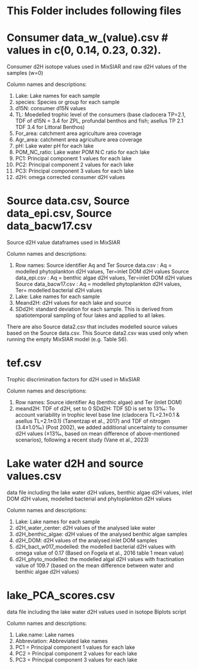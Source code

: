 # This Folder includes following files # 

# Consumer data_w_(value).csv # values in c(0, 0.14, 0.23, 0.32). 
Consumer d2H isotope values used in MixSIAR and raw d2H values of the samples (w=0)

Column names and descriptions: 
1. Lake: Lake names for each sample
2. species: Species or group for each sample
3. d15N: consumer d15N values
4. TL: Moedelled trophic level of the consumers (base cladocera TP=2.1, TDF of d15N = 3.4 for ZPL, profundal benthos and fish; asellus TP 2.1 TDF 3.4 for Littoral Benthos)
5. For_area: catchment area agriculture area coverage 
6. Agr_area: catchment area agriculture area coverage 
7. pH: Lake water pH for each lake
8. POM_NC_ratio: Lake water POM N:C ratio for each lake
9. PC1: Principal component 1 values for each lake
10. PC2: Principal component 2 values for each lake
11. PC3: Principal component 3 values for each lake
12. d2H: omega corrected consumer d2H values

# Source data.csv, Source data_epi.csv, Source data_bacw17.csv #
Source d2H value dataframes used in MixSIAR

Column names and descriptions:  
1. Row names: Source identifier Aq and Ter
    Source data.csv : Aq = modelled phytoplankton d2H values, Ter=inlet DOM d2H values
    Source data_epi.csv : Aq = benthic algae d2H values, Ter=inlet DOM d2H values
    Source data_bacw17.csv : Aq = modelled phytoplankton d2H values, Ter= modelled bacterial d2H values
2. Lake: Lake names for each sample
3. Meand2H: d2H values for each lake and source
4. SDd2H: standard deviation for each sample. This is derived from spatiotemporal sampling of four lakes and applied to all lakes.

There are also Source data2.csv that includes modelled source values based on the Source data.csv. This Source data2.csv was used only when running the empty MixSIAR model (e.g. Table S6). 
    
# tef.csv ## 
Trophic discrimination factors for d2H used in MixSIAR

Column names and descriptions:
1. Row names: Source identifier Aq (benthic algae) and Ter (inlet DOM) 
2. meand2H: TDF of d2H, set to 0 
 SDd2H: TDF SD is set to 13‰: To account variability in trophic level base line (cladocera TL=2.1±0.1 & asellus TL=2.1±0.1) (Tanentzap et al., 2017) and TDF of nitrogen (3.4±1.0‰) (Post 2002), 
 we added additional uncertainty to consumer d2H values (±13‰, based on mean difference of above-mentioned scenarios), following a recent study (Vane et al., 2023)

# Lake water d2H and source values.csv # 
data file including the lake water d2H values, benthic algae d2H values, inlet DOM d2H values, modelled bacterial and phytoplankton d2H values

Column names and descriptions:  
1. Lake: Lake names for each sample
2. d2H_water_center: d2H values of the analysed lake water
3. d2H_benthic_algae: d2H values of the analysed benthic algae samples
4. d2H_DOM: d2H values of the analysed inlet DOM samples
5. d2H_bact_w017_modelled: the modelled bacterial d2H values with omega value of 0.17 (Based on Fogela et al., 2016 table 1 mean value)
6. d2H_phyto_modelled: the modelled algal d2H values with fractination value of 109.7 (based on the mean difference between water and benthic algae d2H values)

# lake_PCA_scores.csv # 
data file including the lake water d2H values used in isotope Biplots script

Column names and descriptions:  
1. Lake.name: Lake names 
2. Abbreviation: Abbreviated lake names
3. PC1 = Principal component 1 values for each lake
4. PC2 = Principal component 2 values for each lake
5. PC3 = Principal component 3 values for each lake
